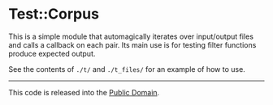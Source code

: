 Test::Corpus
============

This is a simple module that automagically iterates over input/output files and calls a callback on
each pair. Its main use is for testing filter functions produce expected output.

See the contents of `./t/` and `./t_files/` for an example of how to use.

* * *

This code is released into the [Public Domain](https://creativecommons.org/publicdomain/zero/1.0/).
